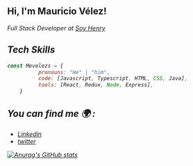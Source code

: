 <h2> Hi, I'm Mauricio Vélez! </h2>
<p><em> Full Stack Developer at <a href="http://soyhenry.com"> Soy Henry </a></p>

          
 ## Tech Skills
```javascript
const Mevelezs = {
          pronouns: "He" | "him",
          code: [Javascript, Typescript, HTML, CSS, Java],
          tools: [React, Redux, Node, Express],
    }
```
## You can find me 🌍 :
- [Linkedin](https://www.linkedin.com/in/mauricio-v%C3%A9lez-sol%C3%ADs/)
- [twitter](https://twitter.com/Mevelezs?t=b4EDsWnRSlgOk0QrYoN6dg&s=08)

          
[![Anurag's GitHub stats](https://github-readme-stats.vercel.app/api?username=Mevelezs)](https://github.com/anuraghazra/github-readme-stats)
